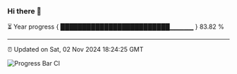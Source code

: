 ### Hi there 👋

⏳ Year progress { █████████████████████████▁▁▁▁▁ } 83.82 %

---

⏰ Updated on Sat, 02 Nov 2024 18:24:25 GMT

![Progress Bar CI](https://github.com/liununu/liununu/workflows/Progress%20Bar%20CI/badge.svg)
